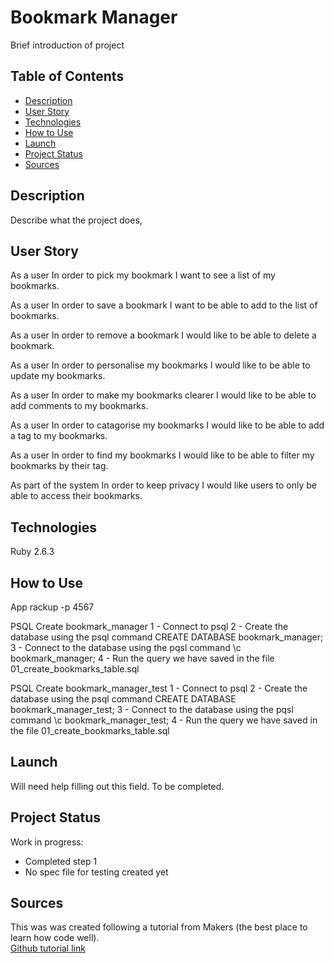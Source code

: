 # Bookmark Manager

Brief introduction of project

## Table of Contents

* [Description](#description)
* [User Story](#user_story)
* [Technologies](#technologies)
* [How to Use](#how_to_use)
* [Launch](#launch)
* [Project Status](#project-status)
* [Sources](#sources)

## Description

Describe what the project does, 

## User Story

As a user
In order to pick my bookmark
I want to see a list of my bookmarks.

As a user
In order to save a bookmark
I want to be able to add to the list of bookmarks.

As a user
In order to remove a bookmark
I would like to be able to delete a bookmark.

As a user
In order to personalise my bookmarks
I would like to be able to update my bookmarks.

As a user
In order to make my bookmarks clearer
I would like to be able to add comments to my bookmarks.

As a user
In order to catagorise my bookmarks
I would like to be able to add a tag to my bookmarks.

As a user
In order to find my bookmarks
I would like to be able to filter my bookmarks by their tag.

As part of the system
In order to keep privacy
I would like users to only be able to access their bookmarks.



## Technologies

Ruby 2.6.3

## How to Use

App
rackup -p 4567 

PSQL Create bookmark_manager
1 - Connect to psql
2 - Create the database using the psql command CREATE DATABASE bookmark_manager;
3 - Connect to the database using the pqsl command \c bookmark_manager;
4 - Run the query we have saved in the file 01_create_bookmarks_table.sql

PSQL Create bookmark_manager_test
1 - Connect to psql
2 - Create the database using the psql command CREATE DATABASE bookmark_manager_test;
3 - Connect to the database using the pqsl command \c bookmark_manager_test;
4 - Run the query we have saved in the file 01_create_bookmarks_table.sql


## Launch

Will need help filling out this field. To be completed.

## Project Status

Work in progress:

* Completed step 1
* No spec file for testing created yet

## Sources

This was was created following a tutorial from Makers (the best place to learn how code well).  
[Github tutorial link](https://github.com/makersacademy/course/blob/master/bookmark_manager/00_challenge_map.md)